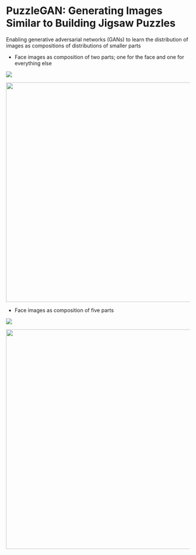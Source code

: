 # PuzzleGAN: Generating Images Similar to Building Jigsaw Puzzles

Enabling generative adversarial networks (GANs) to learn the distribution of images as compositions of distributions of smaller parts

* Face images as composition of two parts; one for the face and one for everything else
<img src="https://github.com/MahlaAb/puzzlegan/blob/master/faces_2parts.jpg">
<p align="center">
  <img src="https://github.com/MahlaAb/puzzlegan/blob/master/faces_2parts_swap_example.png" width="600">
</p>



* Face images as composition of five parts
<img src="https://github.com/MahlaAb/puzzlegan/blob/master/faces_5parts.jpg">
<p align="center">
  <img src="https://github.com/MahlaAb/puzzlegan/blob/master/faces_5parts_swap_examples.png" width="600">
</p>
